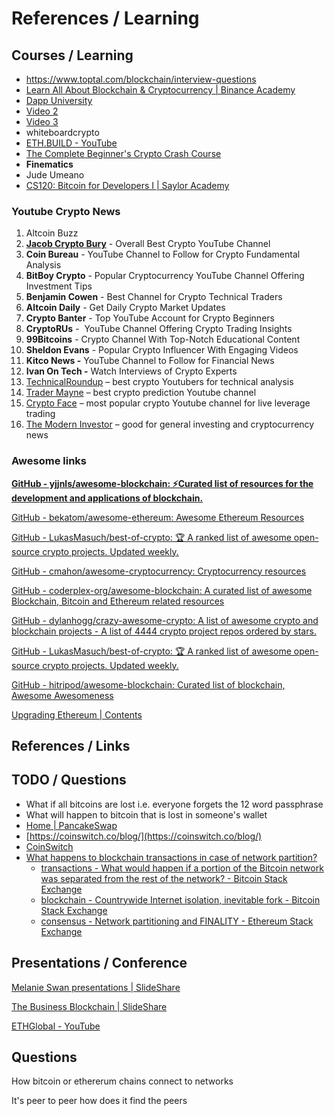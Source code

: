 # References / Learning

## Courses / Learning

- <https://www.toptal.com/blockchain/interview-questions>
- [Learn All About Blockchain & Cryptocurrency | Binance Academy](https://academy.binance.com/en)
- [Dapp University](https://www.youtube.com/channel/UCY0xL8V6NzzFcwzHCgB8orQ)
- [Video 2](https://go.dappuniversity.com/bootcamp-2c61ccca)
- [Video 3](https://go.dappuniversity.com/bootcamp-8e4c800d)
- whiteboardcrypto
- [ETH.BUILD - YouTube](https://www.youtube.com/playlist?list=PLJz1HruEnenCXH7KW7wBCEBnBLOVkiqIi)
- [The Complete Beginner's Crypto Crash Course](https://www.youtube.com/playlist?list=PLU52pNodXIGdM6XDgHVG7DsPytlsrR_6b)
- **Finematics**
- Jude Umeano
- [CS120: Bitcoin for Developers I | Saylor Academy](https://learn.saylor.org/course/view.php?id=500)

### Youtube Crypto News

1. Altcoin Buzz
2. [**Jacob Crypto Bury**](https://m.youtube.com/c/JacobCryptoBury) - Overall Best Crypto YouTube Channel
3. **Coin Bureau** - YouTube Channel to Follow for Crypto Fundamental Analysis
4. **BitBoy Crypto** - Popular Cryptocurrency YouTube Channel Offering Investment Tips
5. **Benjamin Cowen** - Best Channel for Crypto Technical Traders
6. **Altcoin Daily** - Get Daily Crypto Market Updates
7. **Crypto Banter** - Top YouTube Account for Crypto Beginners
8. **CryptoRUs** -  YouTube Channel Offering Crypto Trading Insights
9. **99Bitcoins** - Crypto Channel With Top-Notch Educational Content
10. **Sheldon Evans** - Popular Crypto Influencer With Engaging Videos
11. **Kitco News -** YouTube Channel to Follow for Financial News
12. **Ivan On Tech -** Watch Interviews of Crypto Experts
13. [TechnicalRoundup](https://www.youtube.com/c/TechnicalRoundup) – best crypto Youtubers for technical analysis
14. [Trader Mayne](https://www.youtube.com/c/TraderMayne) – best crypto prediction Youtube channel
15. [Crypto Face](https://www.youtube.com/c/CryptoFace) – most popular crypto Youtube channel for live leverage trading
16. [The Modern Investor](https://www.youtube.com/c/TheModernInvestor) – good for general investing and cryptocurrency news

### Awesome links

**[GitHub - yjjnls/awesome-blockchain: ⚡️Curated list of resources for the development and applications of blockchain.](https://github.com/yjjnls/awesome-blockchain)**

[GitHub - bekatom/awesome-ethereum: Awesome Ethereum Resources](https://github.com/bekatom/awesome-ethereum)

[GitHub - LukasMasuch/best-of-crypto: 🏆 A ranked list of awesome open-source crypto projects. Updated weekly.](https://github.com/LukasMasuch/best-of-crypto)

[GitHub - cmahon/awesome-cryptocurrency: Cryptocurrency resources](https://github.com/cmahon/awesome-cryptocurrency)

[GitHub - coderplex-org/awesome-blockchain: A curated list of awesome Blockchain, Bitcoin and Ethereum related resources](https://github.com/coderplex-org/awesome-blockchain)

[GitHub - dylanhogg/crazy-awesome-crypto: A list of awesome crypto and blockchain projects - A list of 4444 crypto project repos ordered by stars.](https://github.com/dylanhogg/crazy-awesome-crypto)

[GitHub - LukasMasuch/best-of-crypto: 🏆 A ranked list of awesome open-source crypto projects. Updated weekly.](https://github.com/LukasMasuch/best-of-crypto)

[GitHub - hitripod/awesome-blockchain: Curated list of blockchain, Awesome Awesomeness](https://github.com/hitripod/awesome-blockchain)

[Upgrading Ethereum | Contents](https://eth2book.info/bellatrix/contents/)

## References / Links

## TODO / Questions

- What if all bitcoins are lost i.e. everyone forgets the 12 word passphrase
- What will happen to bitcoin that is lost in someone's wallet
- [Home | PancakeSwap](https://pancakeswap.finance/)
- [https://coinswitch.co/blog/](https://coinswitch.co/blog/)
- [CoinSwitch](https://www.youtube.com/channel/UCcut1207KRCj6McKa9AHA2g)
- [What happens to blockchain transactions in case of network partition?](https://news.ycombinator.com/item?id=14594172)
  - [transactions - What would happen if a portion of the Bitcoin network was separated from the rest of the network? - Bitcoin Stack Exchange](https://bitcoin.stackexchange.com/questions/1738/what-would-happen-if-a-portion-of-the-bitcoin-network-was-separated-from-the-res)
  - [blockchain - Countrywide Internet isolation, inevitable fork - Bitcoin Stack Exchange](https://bitcoin.stackexchange.com/questions/12207/countrywide-internet-isolation-inevitable-fork)
  - [consensus - Network partitioning and FINALITY - Ethereum Stack Exchange](https://ethereum.stackexchange.com/questions/139360/network-partitioning-and-finality?rq=1)

## Presentations / Conference

[Melanie Swan presentations | SlideShare](https://www.slideshare.net/lablogga/presentations)

[The Business Blockchain | SlideShare](https://www.slideshare.net/wmougayar/presentations)

[ETHGlobal - YouTube](https://www.youtube.com/@ETHGlobal)

## Questions

How bitcoin or ethererum chains connect to networks

It's peer to peer how does it find the peers
